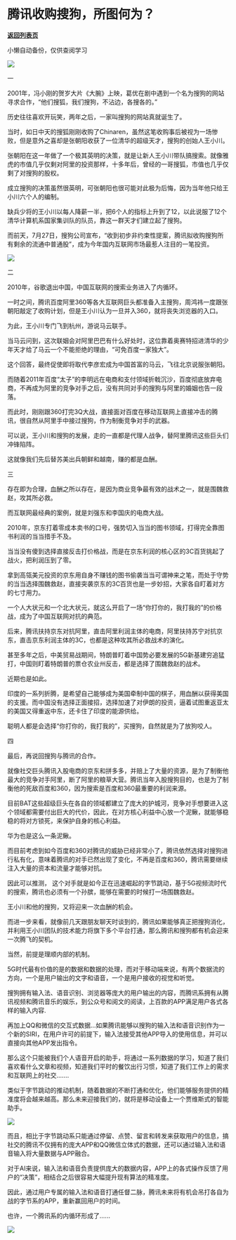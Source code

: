 # 腾讯收购搜狗，所图何为？

[**返回列表页**](/gzh/政事堂2019)

小懒自动备份，仅供查阅学习

![](https://mmbiz.qpic.cn/mmbiz_png/rxhS23yu8cPZicPOYoPuZnDz3DHYILLnC802zxZsdrAXepNCv8u8JyWoianlsxvLyxsibMES15l5OTswaHqkr1Z5Q/640?wx_fmt=png)

  

一  

  

2001年，冯小刚的贺岁大片《大腕》上映，葛优在剧中遇到一个名为搜狗的网站寻求合作，“他们搜狐，我们搜狗，不沾边，各搜各的。”

  

历史往往喜欢开玩笑，两年之后，一家叫搜狗的网站真就诞生了。  

  

当时，如日中天的搜狐刚刚收购了Chinaren，虽然这笔收购事后被视为一场惨败，但是意外之喜却是张朝阳收获了一位清华的超级天才，搜狗的创始人王小川。

  

张朝阳在这一年做了一个极其英明的决策，就是让新人王小川带队搞搜索。就像雅虎的市值几乎仅剩对阿里的投资那样，十多年后，曾经的一哥搜狐，市值也几乎仅剩了对搜狗的股权。

  

成立搜狗的决策虽然很英明，可张朝阳也很可能对此极为后悔，因为当年他只给王小川六个人的编制。

  

缺兵少将的王小川以每人降薪一半，把6个人的指标上升到了12，以此说服了12个清华计算机系国家集训队的队员，靠这一群天才们建立起了搜狗。

  

而前天，7月27日，搜狗公司宣布，“收到初步非约束性提案，腾讯拟收购搜狗所有剩余的流通中普通股”，成为今年国内互联网市场最惹人注目的一笔投资。

  

![](https://mmbiz.qpic.cn/mmbiz_png/rxhS23yu8cPZicPOYoPuZnDz3DHYILLnC5pclF00h0uu3MqdcNXSmeziage5Aib7eAooqib35tibhKZgrND0YzdZZDQ/640?wx_fmt=png)

  

  

二  

  

2010年，谷歌退出中国，中国互联网的搜索业务进入了内循环。  

  

一时之间，腾讯百度阿里360等各大互联网巨头都准备入主搜狗，周鸿祎一度跟张朝阳敲定了收购计划，但是王小川认为一旦并入360，就将丧失浏览器的入口。

  

为此，王小川专门飞到杭州，游说马云联手。

  

当马云问到，这次联姻会对阿里巴巴有什么好处时，这位靠着奥赛特招进清华的少年天才给了马云一个不能拒绝的理由，“可免百度一家独大”。

  

这个回答，最终促使即将取代李彦宏成为中国首富的马云，飞往北京说服张朝阳。

  

而随着2011年百度“太子”的李明远在电商和支付领域折戟沉沙，百度彻底放弃电商，不再成为阿里的竞争对手之后，没有共同对手的搜狗与阿里的婚姻也告一段落。

  

而此时，刚刚跟360打完3Q大战，直接面对百度在移动互联网上直接冲击的腾讯，很自然从阿里手中接过搜狗，作为制衡竞争对手的武器。  

  

可以说，王小川和搜狗的发展，走的一直都是代理人战争，替阿里腾讯这些巨头们冲锋陷阵。

  

这就像我们先后替苏美出兵朝鲜和越南，赚的都是血酬。  

  

  

三  

  

存在即为合理，血酬之所以存在，是因为商业竞争最有效的战术之一，就是围魏救赵，攻其所必救。

  

而互联网最经典的案例，就是刘强东和李国庆的电商大战。

  

2010年，京东打着零成本卖书的口号，强势切入当当的图书领域，打得完全靠图书利润的当当措手不及。

  

当当没有傻到选择直接反击打价格战，而是在京东利润的核心区的3C百货挑起了战火，把利润压到了零。

  

拿到高瓴美元投资的京东用自身不赚钱的图书偷袭当当可谓神来之笔，而处于守势的当当选择围魏救赵，直接突袭京东的3C百货也是一步妙招，大家各自盯着对方的七寸用力。

  

一个人大状元和一个北大状元，就这么开启了一场“你打你的，我打我的”的价格战，成为了中国互联网对抗的典范。

  

后来，腾讯扶持京东对抗阿里，直击阿里利润主体的电商，阿里扶持苏宁对抗京东，直击京东利润主体的3C，也都是这种攻其所必救战术的演化。  

  

甚至多年之后，中美贸易战期间，特朗普盯着中国势必要发展的5G新基建穷追猛打，中国则盯着特朗普的票仓农业州反击，都是选择了围魏救赵的战术。  

  

近期也是如此。

  

印度的一系列折腾，是希望自己能够成为美国牵制中国的棋子，用血酬以获得美国的支援。而中国没有选择正面接招，选择加速了对伊朗的投资，逼着试图重返亚太的美国又得重返中东，还卡住了印度的能源供给。

  

聪明人都是会选择“你打你的，我打我的”，买搜狗，自然就是为了放狗咬人。

  

  

四  

  

最后，再说回搜狗与腾讯的合作。

  

就像社交巨头腾讯入股电商的京东和拼多多，并赔上了大量的资源，是为了制衡他最大的竞争对手阿里，断了阿里的粮草大营。腾讯当年入股搜狗目的，也是为了制衡他的死敌百度和360，因为搜索是百度和360最重要的利润来源。

  

目前BAT这些超级巨头在各自的领域都建立了庞大的护城河，竞争对手想要进入这个领域都需要付出巨大的代价，因此，在对方核心利益中心放一个泥鳅，就能够稳稳的将对方锁死，来保护自身的核心利益。  

  

华为也是这么一条泥鳅。  

  

而目前考虑到如今百度和360对腾讯的威胁已经非常小了，腾讯依然选择对搜狗进行私有化，意味着腾讯的对手已然出现了变化，不再是百度和360，腾讯需要继续注入大量的资本和流量才能够对抗。  

  

因此可以推测， 这个对手就是如今正在迅速崛起的字节跳动，基于5G视频流时代的搜索，腾讯也必须有一个孙膑，能够在需要的时候打一场围魏救赵。  

  

王小川和他的搜狗，又将迎来一次血酬的机会。  

  

而进一步来看，就像前几天跟朋友聊天时谈到的，腾讯如果能够真正把搜狗消化，并利用王小川团队的技术能力将旗下多个平台打通，那么腾讯和搜狗都有机会迎来一次腾飞的契机。

  

当然，前提是理顺内部的机制。  

  

5G时代最有价值的是的数据和数据的处理，而对于移动端来说，有两个数据流的方向，一个是用户输出的文字和语音，一个是用户接收的视觉和听觉。

  

搜狗拥有输入法、语音识别、浏览器等庞大的用户输出的内容，而腾讯系拥有从腾讯视频和腾讯音乐的娱乐，到公众号和阅文的阅读，上百款的APP满足用户各式各样的输入内容.

  

再加上QQ和微信的交互式数据...如果腾讯能够以搜狗的输入法和语音识别作为一个新的SIRI，在用户许可的前提下，输入法接受其他APP导入的使用信息，并可以直接向其他APP发出指令。

  

那么这个只能被我们个人语音开启的助手，将通过一系列数据的学习，知道了我们喜欢看什么文章和视频，知道我们平时的餐饮出行习惯，知道了我们工作上的需求和互联网上的社交.......

  

类似于字节跳动的推动机制，随着数据的不断打通和优化，他们能够服务提供的精准度将会越来越高。那么未来迎接我们的，就将是移动设备上一个贾维斯式的智能助手。

  

![](https://mmbiz.qpic.cn/mmbiz_jpg/rxhS23yu8cPZicPOYoPuZnDz3DHYILLnCQQvCicWHqdWuyyNSuicol7jU7pHqrZWltSXIofZWkFsCia5j7MHIzWictg/640?wx_fmt=jpeg)

  

而且，相比于字节跳动系只能通过停留、点赞、留言和转发来获取用户的信息，搞社交的腾讯不仅拥有的庞大APP和QQ微信立体式的数据，还可以通过输入法和语音输入将大量数据与APP融合。

  

对于AI来说，输入法和语音负责提供庞大的数据内容，APP上的各式操作反馈了用户的“决策”，相结合之后很容易大幅提升现有算法的精准度。

  

因此，通过用户专属的输入法和语音打通任督二脉，腾讯未来将有机会吊打各自为战的字节系的APP，重新赢回用户的时间。

  

也许，一个腾讯系的内循环形成了......  

  

![](https://mmbiz.qpic.cn/mmbiz_jpg/rxhS23yu8cPp0iaKAfe0ZsWfgGcY72o9Nror8TicrtnlDsqzY7y4Kum4fM3X0FMEGlbvm9HvZUiaETSnLt4DHNLbQ/640?wx_fmt=jpeg)

